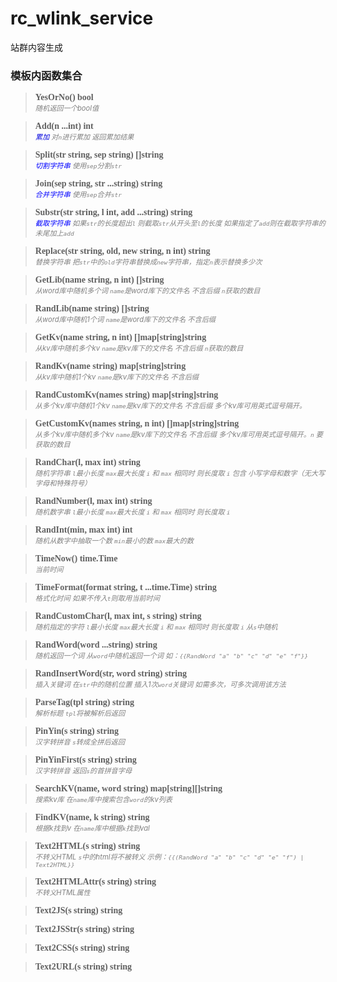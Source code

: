 # rc_wlink_service
站群内容生成

### 模板内函数集合

> <span style="font-family: serif;"><b>YesOrNo() bool</b></span><br/>
> <i style="color:gray; font-size: 80%">随机返回一个bool值</i>

> <span style="font-family: serif;"><b>Add(n ...int) int</b></span><br/>
> <i style="color:gray; font-size: 80%"><font color="#0000dd">累加</font> 对`n`进行累加 返回累加结果</i>

> <span style="font-family: serif;"><b>Split(str string, sep string) []string</b></span><br/>
> <i style="color:gray; font-size: 80%"><span style="color:blue">切割字符串</span> 使用`sep`分割`str`</i>

> <span style="font-family: serif;"><b>Join(sep string, str ...string) string</b></span><br/>
> <i style="color:gray; font-size: 80%"><span style="color:blue">合并字符串</span> 使用`sep`合并`str`</i>

> <span style="font-family: serif;"><b>Substr(str string, l int, add ...string) string</b></span><br/>
> <i style="color:gray; font-size: 80%"><span style="color:blue">截取字符串</span> 如果`str`的长度超出`l` 则截取`str`从开头至`l`的长度 如果指定了`add`则在截取字符串的未尾加上`add`</i>

> <span style="font-family: serif;"><b>Replace(str string, old, new string, n int) string</b></span><br/>
> <i style="color:gray; font-size: 80%">替换字符串 把`str`中的`old`字符串替换成`new`字符串，指定`n`表示替换多少次</i>

> <span style="font-family: serif;"><b>GetLib(name string, n int) []string</b></span><br/>
> <i style="color:gray; font-size: 80%">从word库中随机多个词 `name`是word库下的文件名 不含后缀 `n`获取的数目</i>

> <span style="font-family: serif;"><b>RandLib(name string) []string</b></span><br/>
> <i style="color:gray; font-size: 80%">从word库中随机1个词 `name`是word库下的文件名 不含后缀</i>

> <span style="font-family: serif;"><b>GetKv(name string, n int) []map[string]string</b></span><br/>
> <i style="color:gray; font-size: 80%">从kv库中随机多个kv `name`是kv库下的文件名 不含后缀 `n`获取的数目</i>

> <span style="font-family: serif;"><b>RandKv(name string) map[string]string</b></span><br/>
> <i style="color:gray; font-size: 80%">从kv库中随机1个kv `name`是kv库下的文件名 不含后缀</i>

> <span style="font-family: serif;"><b>RandCustomKv(names string) map[string]string</b></span><br/>
> <i style="color:gray; font-size: 80%">从多个kv库中随机1个kv `name`是kv库下的文件名 不含后缀 多个kv库可用英式逗号隔开。</i>

> <span style="font-family: serif;"><b>GetCustomKv(names string, n int) []map[string]string</b></span><br/>
> <i style="color:gray; font-size: 80%">从多个kv库中随机多个kv `name`是kv库下的文件名 不含后缀 多个kv库可用英式逗号隔开。`n` 要获取的数目</i>

> <span style="font-family: serif;"><b>RandChar(l, max int) string</b></span><br/>
> <i style="color:gray; font-size: 80%">随机字符串 `l`最小长度 `max`最大长度 `i` 和 `max` 相同时 则长度取 `i` 包含 小写字母和数字（无大写字母和特殊符号）</i>

> <span style="font-family: serif;"><b>RandNumber(l, max int) string</b></span><br/>
> <i style="color:gray; font-size: 80%">随机数字串 `l`最小长度 `max`最大长度 `i` 和 `max` 相同时 则长度取 `i`</i>

> <span style="font-family: serif;"><b>RandInt(min, max int) int</b></span><br/>
> <i style="color:gray; font-size: 80%">随机从数字中抽取一个数 `min`最小的数 `max`最大的数</i>

> <span style="font-family: serif;"><b>TimeNow() time.Time</b></span><br/>
> <i style="color:gray; font-size: 80%">当前时间</i>

> <span style="font-family: serif;"><b>TimeFormat(format string, t ...time.Time) string</b></span><br/>
> <i style="color:gray; font-size: 80%">格式化时间 如果不传入`t`则取用当前时间</b></i>

> <span style="font-family: serif;"><b>RandCustomChar(l, max int, s string) string</b></span><br/>
> <i style="color:gray; font-size: 80%">随机指定的字符 `l`最小长度 `max`最大长度 `i` 和 `max` 相同时 则长度取 `i` 从`s`中随机</i>

> <span style="font-family: serif;"><b>RandWord(word ...string) string</b></span><br/>
> <i style="color:gray; font-size: 80%">随机返回一个词 从`word`中随机返回一个词 如：`{{RandWord "a" "b" "c" "d" "e" "f"}}`</i>

> <span style="font-family: serif;"><b>RandInsertWord(str, word string) string</b></span><br/>
> <i style="color:gray; font-size: 80%">插入关键词 在`str`中的随机位置 插入1次`word`关键词 如需多次，可多次调用该方法</i>

> <span style="font-family: serif;"><b>ParseTag(tpl string) string</b></span><br/>
> <i style="color:gray; font-size: 80%">解析标题 `tpl`将被解析后返回</i>

> <span style="font-family: serif;"><b>PinYin(s string) string</b></span><br/>
> <i style="color:gray; font-size: 80%">汉字转拼音 `s`转成全拼后返回</i>

> <span style="font-family: serif;"><b>PinYinFirst(s string) string</b></span><br/>
> <i style="color:gray; font-size: 80%">汉字转拼音 返回`s`的首拼音字母</i>

> <span style="font-family: serif;"><b>SearchKV(name, word string) map[string][]string</b></span><br/>
> <i style="color:gray; font-size: 80%">搜索kv库 在`name`库中搜索包含`word`的kv列表</i>

> <span style="font-family: serif;"><b>FindKV(name, k string) string</b></span><br/>
> <i style="color:gray; font-size: 80%">根据k找到v 在`name`库中根据`k`找到val</i>

> <span style="font-family: serif;"><b>Text2HTML(s string) string</b></span><br/>
> <i style="color:gray; font-size: 80%">不转义HTML `s`中的html将不被转义 示例：`{{(RandWord "a" "b" "c" "d" "e" "f") | Text2HTML}}`</i>

> <span style="font-family: serif;"><b>Text2HTMLAttr(s string) string</b></span><br/>
> <i style="color:gray; font-size: 80%">不转义HTML属性</i>

> <span style="font-family: serif;"><b>Text2JS(s string) string</b></span><br/>
> <i style="color:gray; font-size: 80%"></i>

> <span style="font-family: serif;"><b>Text2JSStr(s string) string</b></span><br/>
> <i style="color:gray; font-size: 80%"></i>

> <span style="font-family: serif;"><b>Text2CSS(s string) string</b></span><br/>
> <i style="color:gray; font-size: 80%"></i>

> <span style="font-family: serif;"><b>Text2URL(s string) string</b></span><br/>
> <i style="color:gray; font-size: 80%"></i>